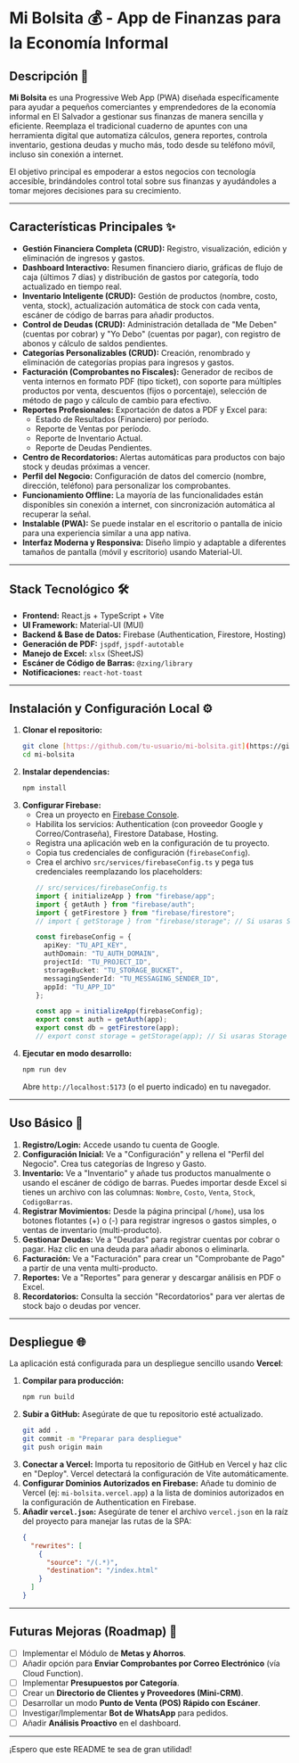 # Mi Bolsita 💰 - App de Finanzas para la Economía Informal

## Descripción 📝

**Mi Bolsita** es una Progressive Web App (PWA) diseñada específicamente para ayudar a pequeños comerciantes y emprendedores de la economía informal en El Salvador a gestionar sus finanzas de manera sencilla y eficiente. Reemplaza el tradicional cuaderno de apuntes con una herramienta digital que automatiza cálculos, genera reportes, controla inventario, gestiona deudas y mucho más, todo desde su teléfono móvil, incluso sin conexión a internet.

El objetivo principal es empoderar a estos negocios con tecnología accesible, brindándoles control total sobre sus finanzas y ayudándoles a tomar mejores decisiones para su crecimiento.

---

## Características Principales ✨

* **Gestión Financiera Completa (CRUD):** Registro, visualización, edición y eliminación de ingresos y gastos.
* **Dashboard Interactivo:** Resumen financiero diario, gráficas de flujo de caja (últimos 7 días) y distribución de gastos por categoría, todo actualizado en tiempo real.
* **Inventario Inteligente (CRUD):** Gestión de productos (nombre, costo, venta, stock), actualización automática de stock con cada venta, escáner de código de barras para añadir productos.
* **Control de Deudas (CRUD):** Administración detallada de "Me Deben" (cuentas por cobrar) y "Yo Debo" (cuentas por pagar), con registro de abonos y cálculo de saldos pendientes.
* **Categorías Personalizables (CRUD):** Creación, renombrado y eliminación de categorías propias para ingresos y gastos.
* **Facturación (Comprobantes no Fiscales):** Generador de recibos de venta internos en formato PDF (tipo ticket), con soporte para múltiples productos por venta, descuentos (fijos o porcentaje), selección de método de pago y cálculo de cambio para efectivo.
* **Reportes Profesionales:** Exportación de datos a PDF y Excel para:
    * Estado de Resultados (Financiero) por período.
    * Reporte de Ventas por período.
    * Reporte de Inventario Actual.
    * Reporte de Deudas Pendientes.
* **Centro de Recordatorios:** Alertas automáticas para productos con bajo stock y deudas próximas a vencer.
* **Perfil del Negocio:** Configuración de datos del comercio (nombre, dirección, teléfono) para personalizar los comprobantes.
* **Funcionamiento Offline:** La mayoría de las funcionalidades están disponibles sin conexión a internet, con sincronización automática al recuperar la señal.
* **Instalable (PWA):** Se puede instalar en el escritorio o pantalla de inicio para una experiencia similar a una app nativa.
* **Interfaz Moderna y Responsiva:** Diseño limpio y adaptable a diferentes tamaños de pantalla (móvil y escritorio) usando Material-UI.

---

## Stack Tecnológico 🛠️

* **Frontend:** React.js + TypeScript + Vite
* **UI Framework:** Material-UI (MUI)
* **Backend & Base de Datos:** Firebase (Authentication, Firestore, Hosting)
* **Generación de PDF:** `jspdf`, `jspdf-autotable`
* **Manejo de Excel:** `xlsx` (SheetJS)
* **Escáner de Código de Barras:** `@zxing/library`
* **Notificaciones:** `react-hot-toast`

---

## Instalación y Configuración Local ⚙️

1.  **Clonar el repositorio:**
    ```bash
    git clone [https://github.com/tu-usuario/mi-bolsita.git](https://github.com/tu-usuario/mi-bolsita.git)
    cd mi-bolsita
    ```
2.  **Instalar dependencias:**
    ```bash
    npm install
    ```
3.  **Configurar Firebase:**
    * Crea un proyecto en [Firebase Console](https://console.firebase.google.com/).
    * Habilita los servicios: Authentication (con proveedor Google y Correo/Contraseña), Firestore Database, Hosting.
    * Registra una aplicación web en la configuración de tu proyecto.
    * Copia tus credenciales de configuración (`firebaseConfig`).
    * Crea el archivo `src/services/firebaseConfig.ts` y pega tus credenciales reemplazando los placeholders:
        ```typescript
        // src/services/firebaseConfig.ts
        import { initializeApp } from "firebase/app";
        import { getAuth } from "firebase/auth";
        import { getFirestore } from "firebase/firestore";
        // import { getStorage } from "firebase/storage"; // Si usaras Storage

        const firebaseConfig = {
          apiKey: "TU_API_KEY",
          authDomain: "TU_AUTH_DOMAIN",
          projectId: "TU_PROJECT_ID",
          storageBucket: "TU_STORAGE_BUCKET",
          messagingSenderId: "TU_MESSAGING_SENDER_ID",
          appId: "TU_APP_ID"
        };

        const app = initializeApp(firebaseConfig);
        export const auth = getAuth(app);
        export const db = getFirestore(app);
        // export const storage = getStorage(app); // Si usaras Storage
        ```
4.  **Ejecutar en modo desarrollo:**
    ```bash
    npm run dev
    ```
    Abre `http://localhost:5173` (o el puerto indicado) en tu navegador.

---

## Uso Básico 🚀

1.  **Registro/Login:** Accede usando tu cuenta de Google.
2.  **Configuración Inicial:** Ve a "Configuración" y rellena el "Perfil del Negocio". Crea tus categorías de Ingreso y Gasto.
3.  **Inventario:** Ve a "Inventario" y añade tus productos manualmente o usando el escáner de código de barras. Puedes importar desde Excel si tienes un archivo con las columnas: `Nombre`, `Costo`, `Venta`, `Stock`, `CodigoBarras`.
4.  **Registrar Movimientos:** Desde la página principal (`/home`), usa los botones flotantes (+) o (-) para registrar ingresos o gastos simples, o ventas de inventario (multi-producto).
5.  **Gestionar Deudas:** Ve a "Deudas" para registrar cuentas por cobrar o pagar. Haz clic en una deuda para añadir abonos o eliminarla.
6.  **Facturación:** Ve a "Facturación" para crear un "Comprobante de Pago" a partir de una venta multi-producto.
7.  **Reportes:** Ve a "Reportes" para generar y descargar análisis en PDF o Excel.
8.  **Recordatorios:** Consulta la sección "Recordatorios" para ver alertas de stock bajo o deudas por vencer.

---

## Despliegue 🌐

La aplicación está configurada para un despliegue sencillo usando **Vercel**:

1.  **Compilar para producción:**
    ```bash
    npm run build
    ```
2.  **Subir a GitHub:** Asegúrate de que tu repositorio esté actualizado.
    ```bash
    git add .
    git commit -m "Preparar para despliegue"
    git push origin main
    ```
3.  **Conectar a Vercel:** Importa tu repositorio de GitHub en Vercel y haz clic en "Deploy". Vercel detectará la configuración de Vite automáticamente.
4.  **Configurar Dominios Autorizados en Firebase:** Añade tu dominio de Vercel (ej: `mi-bolsita.vercel.app`) a la lista de dominios autorizados en la configuración de Authentication en Firebase.
5.  **Añadir `vercel.json`:** Asegúrate de tener el archivo `vercel.json` en la raíz del proyecto para manejar las rutas de la SPA:
    ```json
    {
      "rewrites": [
        {
          "source": "/(.*)",
          "destination": "/index.html"
        }
      ]
    }
    ```

---

## Futuras Mejoras (Roadmap) 🚀

* [ ] Implementar el Módulo de **Metas y Ahorros**.
* [ ] Añadir opción para **Enviar Comprobantes por Correo Electrónico** (vía Cloud Function).
* [ ] Implementar **Presupuestos por Categoría**.
* [ ] Crear un **Directorio de Clientes y Proveedores (Mini-CRM)**.
* [ ] Desarrollar un modo **Punto de Venta (POS) Rápido con Escáner**.
* [ ] Investigar/Implementar **Bot de WhatsApp** para pedidos.
* [ ] Añadir **Análisis Proactivo** en el dashboard.

---

¡Espero que este README te sea de gran utilidad!
```
